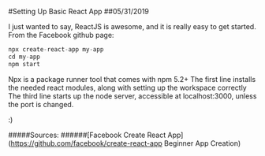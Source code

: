 #Setting Up Basic React App
##05/31/2019

I just wanted to say, ReactJS is awesome, and it is really easy to get started. From the Facebook github page:

```js
npx create-react-app my-app
cd my-app
npm start
```

Npx is a package runner tool that comes with npm 5.2+
The first line installs the needed react modules, along with setting up the workspace correctly
The third line starts up the node server, accessible at localhost:3000, unless the port is changed.

:)

#####Sources:
######[Facebook Create React App](https://github.com/facebook/create-react-app Beginner App Creation)